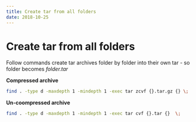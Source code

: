 ```yaml
---
title: Create tar from all folders
date: 2018-10-25
---
```



# Create tar from all folders

Follow commands create tar archives folder by folder into their own tar - so folder becomes *folder.tar*

**Compressed archive**

```bash
find . -type d -maxdepth 1 -mindepth 1 -exec tar zcvf {}.tar.gz {} \;
```

**Un-coompressed archive**

```bash
find . -type d -maxdepth 1 -mindepth 1 -exec tar cvf {}.tar {}  \;
```
